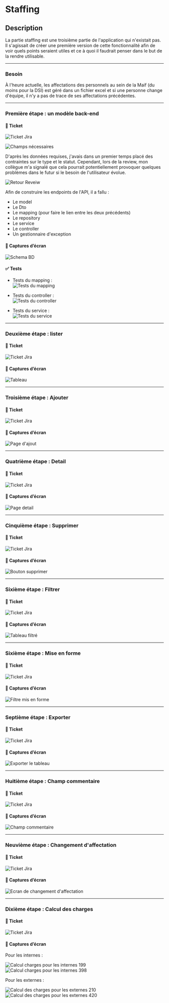 
# Staffing

## Description

La partie staffing est une troisième partie de l'application qui n'existait pas.  
Il s'agissait de créer une première version de cette fonctionnalité afin de voir quels points seraient utiles et ce à quoi il faudrait penser dans le but de la rendre utilisable.

---

### Besoin

À l'heure actuelle, les affectations des personnels au sein de la Maif (du moins pour la DSI) est géré dans un fichier excel 
et si une personne change d'équipe, il n'y a pas de trace de ses affectations précédentes.

---

### Première étape : un modèle back-end

#### 🎫 Ticket

![Ticket Jira](img/staffing/ticket/modele-donnee.png)

![Champs nécessaires](img/staffing/ticket/saisie.png)

D'après les données requises, j'avais dans un premier temps placé des contraintes sur le type et le statut.
Cependant, lors de la review, mon collègue m'a signalé que cela pourrait potentiellement provoquer quelques problèmes dans le futur si le besoin de l'utilisateur évolue.

![Retour Reveiw](img/staffing/retourReviewContrainteSchemaBD.png)


Afin de construire les endpoints de l'API, il a fallu :
+ Le model
+ Le Dto
+ Le mapping (pour faire le lien entre les deux précédents)
+ Le repository
+ Le service
+ Le controller
+ Un gestionnaire d'exception

#### 📸 Captures d’écran

![Schema BD](img/staffing/code/schemaBD.png)

#### ✅ Tests

- Tests du mapping :  
![Tests du mapping](img/staffing/test/testStaffingMapping.png)

- Tests du controller :  
![Tests du controller](img/staffing/test/staffingControllerTest.png)

- Tests du service :  
![Tests du service](img/staffing/test/staffingServiceTest.png)

---

### Deuxième étape : lister

#### 🎫 Ticket

![Ticket Jira](img/staffing/ticket/liste.png)

#### 📸 Captures d’écran

![Tableau](img/staffing/tableau.png)

---

### Troisième étape : Ajouter

#### 🎫 Ticket

![Ticket Jira](img/staffing/ticket/saisie.png)

#### 📸 Captures d’écran

![Page d'ajout](img/staffing/ajout.png)

---

### Quatrième étape : Detail

#### 🎫 Ticket

![Ticket Jira](img/staffing/ticket/detail.png)

#### 📸 Captures d’écran

![Page detail](img/staffing/modif.png)

---

### Cinquième étape : Supprimer

#### 🎫 Ticket

![Ticket Jira](img/staffing/ticket/supprimer.png)

#### 📸 Captures d’écran

![Bouton supprimer](img/staffing/supprimer.png)

---

### Sixième étape : Filtrer

#### 🎫 Ticket

![Ticket Jira](img/staffing/ticket/filtre.png)

#### 📸 Captures d’écran

![Tableau filtré](./img/staffing/tableauFiltrer.png)

---

### Sixième étape : Mise en forme

#### 🎫 Ticket

![Ticket Jira](img/staffing/ticket/mise-en-forme-filtres.png)

#### 📸 Captures d’écran

![Filtre mis en forme](img/staffing/filtres.png)

---

### Septième étape : Exporter

#### 🎫 Ticket

![Ticket Jira](img/staffing/ticket/export.png)

#### 📸 Captures d’écran

![Exporter le tableau](img/staffing/exporter.png)

---

### Huitième étape : Champ commentaire

#### 🎫 Ticket

![Ticket Jira](img/staffing/ticket/champ-commentaire.png)

#### 📸 Captures d’écran

![Champ commentaire](img/staffing/champCommentaire.png)

---

### Neuvième étape : Changement d'affectation

#### 🎫 Ticket

![Ticket Jira](img/staffing/ticket/changement-affectation.png)

#### 📸 Captures d’écran

![Ecran de changement d'affectation](./img/staffing/changementLigneStaffing.png)

---

### Dixième étape : Calcul des charges

#### 🎫 Ticket

![Ticket Jira](img/staffing/ticket/calcul-charges.png)

#### 📸 Captures d’écran

Pour les internes :  

![Calcul charges pour les internes 199](./img/staffing/interne199.png)
![Calcul charges pour les internes 398](./img/staffing/interne398.png)
  
Pour les externes :  

![Calcul des charges pour les externes 210](./img/staffing/externe210.png)
![Calcul des charges pour les externes 420](./img/staffing/externe420.png)












